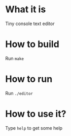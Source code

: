 # What it is
Tiny console text editor

# How to build
Run ```make```

# How to run
Run ```./editor```

# How to use it?
Type ```help``` to get some help
